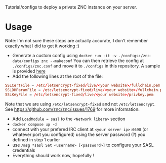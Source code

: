 Tutorial/configs to deploy a private ZNC instance on your server.

# Usage
Note: I'm not sure these steps are actually accurate, I don't remember exactly what I did to get it working :)
- Generate a custom config using `docker run -it -v ./configs:/znc-data/configs znc --makeconf`
You can then retrieve the config at `./configs/znc.conf` and move it to `./configs` in this repository. A sample is provided [here](./znc.conf.sample)
- Add the following lines at the root of the file:
```conf
SSLCertFile = /etc/letsencrypt-fixed/live/<your website>/fullchain.pem
SSLDHParamFile = /etc/letsencrypt-fixed/live/<your website>/fullchain.pem
SSLKeyFile = /etc/letsencrypt-fixed/live/<your website>/privkey.pem
```

Note that we are using `/etc/letsencrypt-fixed` and not `/etc/letsencrypt`. See https://github.com/znc/znc/issues/1769 for more information.
- Add `LoadModule = sasl` to the `<Network libera>` section
- `docker compose up -d`
- connect with your prefered IRC client at `<your server ip>:6698` (or whatever port you configured) using the server password (?) you defined in step 1 earlier
- use `/msg *sasl Set <username> [<password>]` to configure your SASL credentials
- Everything should work now, hopefully !
